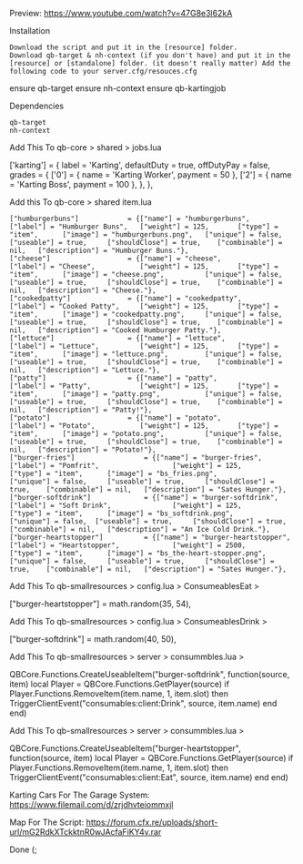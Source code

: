 Preview:
https://www.youtube.com/watch?v=47G8e3l62kA

Installation

    Download the script and put it in the [resource] folder.
    Download qb-target & nh-context (if you don't have) and put it in the [resource] or [standalone] folder. (it doesn't really matter) Add the following code to your server.cfg/resouces.cfg

ensure qb-target
ensure nh-context
ensure qb-kartingjob

Dependencies

    qb-target
    nh-context


Add This To qb-core > shared > jobs.lua

['karting'] = {
        label = 'Karting',
        defaultDuty = true,
        offDutyPay = false,
        grades = {
            ['0'] = {
                name = 'Karting Worker',
                payment = 50
            },
            ['2'] = {
                name = 'Karting Boss',
                payment = 100
            },
        },
    },


Add this To qb-core > shared item.lua

	["humburgerbuns"] 			 = {["name"] = "humburgerbuns", 	["label"] = "Humburger Buns", 	["weight"] = 125, 		["type"] = "item", 		["image"] = "humburgerbuns.png",   ["unique"] = false, 	["useable"] = true, 	["shouldClose"] = true,    ["combinable"] = nil,   ["description"] = "Humburger Buns."},
	["cheese"] 			 		 = {["name"] = "cheese", 			["label"] = "Cheese", 			["weight"] = 125, 		["type"] = "item", 		["image"] = "cheese.png", 		   ["unique"] = false, 	["useable"] = true, 	["shouldClose"] = true,    ["combinable"] = nil,   ["description"] = "Cheese."},
	["cookedpatty"] 			 = {["name"] = "cookedpatty", 		["label"] = "Cooked Patty", 	["weight"] = 125, 		["type"] = "item", 		["image"] = "cookedpatty.png", 	   ["unique"] = false, 	["useable"] = true, 	["shouldClose"] = true,    ["combinable"] = nil,   ["description"] = "Cooked Humburger Patty."},
	["lettuce"] 			 	 = {["name"] = "lettuce", 			["label"] = "Lettuce", 			["weight"] = 125, 		["type"] = "item", 		["image"] = "lettuce.png", 	       ["unique"] = false, 	["useable"] = true, 	["shouldClose"] = true,    ["combinable"] = nil,   ["description"] = "Lettuce."},
	["patty"] 			         = {["name"] = "patty", 			["label"] = "Patty", 			["weight"] = 125, 		["type"] = "item", 		["image"] = "patty.png", 		   ["unique"] = false, 	["useable"] = true, 	["shouldClose"] = true,    ["combinable"] = nil,   ["description"] = "Patty!"},
	["potato"] 			         = {["name"] = "potato", 			["label"] = "Potato", 			["weight"] = 125, 		["type"] = "item", 		["image"] = "potato.png", 		   ["unique"] = false, 	["useable"] = true, 	["shouldClose"] = true,    ["combinable"] = nil,   ["description"] = "Potato!"},
	["burger-fries"] 				 = {["name"] = "burger-fries", 			 	  	["label"] = "Pomfrit", 				    ["weight"] = 125, 		["type"] = "item", 		["image"] = "bs_fries.png", 				["unique"] = false, 	["useable"] = true, 	["shouldClose"] = true,    ["combinable"] = nil,   ["description"] = "Sates Hunger."},
	["burger-softdrink"] 			 = {["name"] = "burger-softdrink", 				["label"] = "Soft Drink", 				["weight"] = 125, 		["type"] = "item", 		["image"] = "bs_softdrink.png", 		   ["unique"] = false, 	["useable"] = true, 	["shouldClose"] = true,    ["combinable"] = nil,   ["description"] = "An Ice Cold Drink."},
  	["burger-heartstopper"] 		 = {["name"] = "burger-heartstopper", 			["label"] = "Heartstopper", 			["weight"] = 2500, 		["type"] = "item", 		["image"] = "bs_the-heart-stopper.png", 	["unique"] = false, 	["useable"] = true, 	["shouldClose"] = true,    ["combinable"] = nil,   ["description"] = "Sates Hunger."},


Add This To qb-smallresources > config.lua > ConsumeablesEat > 

["burger-heartstopper"] = math.random(35, 54),


Add This To qb-smallresources > config.lua > ConsumeablesDrink > 

["burger-softdrink"] = math.random(40, 50),

Add This To qb-smallresources > server > consummbles.lua > 

QBCore.Functions.CreateUseableItem("burger-softdrink", function(source, item)
    local Player = QBCore.Functions.GetPlayer(source)
	if Player.Functions.RemoveItem(item.name, 1, item.slot) then
        TriggerClientEvent("consumables:client:Drink", source, item.name)
    end
end)

Add This To qb-smallresources > server > consummbles.lua > 

QBCore.Functions.CreateUseableItem("burger-heartstopper", function(source, item)
    local Player = QBCore.Functions.GetPlayer(source)
	if Player.Functions.RemoveItem(item.name, 1, item.slot) then
        TriggerClientEvent("consumables:client:Eat", source, item.name)
    end
end)

Karting Cars For The Garage System: https://www.filemail.com/d/zrjdhvteiommxjl

Map For The Script: https://forum.cfx.re/uploads/short-url/mG2RdkXTckktnR0wJAcfaFiKY4v.rar

Done (;
